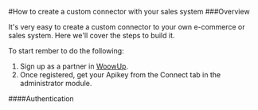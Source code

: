 #How to create a custom connector with your sales system
###Overview

It's very easy to create a custom connector to your own e-commerce or sales system. Here we'll cover the steps to build it.

To start rember to do the following:
1. Sign up as a partner in [WoowUp](http://www.woowup.com).
2. Once registered, get your Apikey from the Connect tab in the administrator module.

####Authentication
